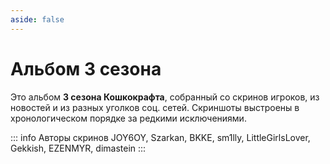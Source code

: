 ```yaml
---
aside: false
---
```


# Альбом 3 сезона

Это альбом **3 сезона Кошкокрафта**, собранный со скринов игроков, из новостей и из разных уголков соц. сетей. Скриншоты выстроены в хронологическом порядке за редкими исключениями.

::: info Авторы скринов
JOY6OY, Szarkan, BKKE, sm1lly, LittleGirlsLover, Gekkish, EZENMYR, dimastein
::: 


<Album season="3season" />